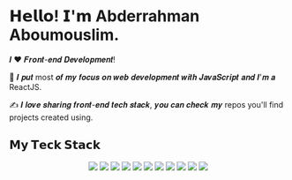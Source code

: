 # 𝗛𝗲𝗹𝗹𝗼! 𝗜'𝗺 Abderrahman Aboumouslim.

𝑰 ❤️ 𝑭𝒓𝒐𝒏𝒕-𝒆𝒏𝒅 𝑫𝒆𝒗𝒆𝒍𝒐𝒑𝒎𝒆𝒏𝒕!

:vulcan_salute: 𝑰 𝒑𝒖𝒕 most 𝒐𝒇 𝒎𝒚 𝒇𝒐𝒄𝒖𝒔 𝒐𝒏 𝒘𝒆𝒃 𝒅𝒆𝒗𝒆𝒍𝒐𝒑𝒎𝒆𝒏𝒕 𝒘𝒊𝒕𝒉 𝑱𝒂𝒗𝒂𝑺𝒄𝒓𝒊𝒑𝒕 𝒂𝒏𝒅 𝑰'𝒎 𝒂 ReactJS. 

:writing_hand: 𝑰 𝒍𝒐𝒗𝒆 𝒔𝒉𝒂𝒓𝒊𝒏𝒈 𝒇𝒓𝒐𝒏𝒕-𝒆𝒏𝒅 𝒕𝒆𝒄𝒉 𝒔𝒕𝒂𝒄𝒌, 𝒚𝒐𝒖 𝒄𝒂𝒏 𝒄𝒉𝒆𝒄𝒌 𝒎𝒚 repos you'll find projects created using.

## 𝗠𝘆 𝗧𝗲𝗰𝗸 𝗦𝘁𝗮𝗰𝗸

<p>
<div align="center">
  <img src="https://img.shields.io/badge/-react-c58545?style=for-the-badge&logo=react&logoColor=c58545&labelColor=282828">
  <img src="https://img.shields.io/badge/-styled Components-ff69b4?style=for-the-badge&logo=styled-components&logoColor=d1a01f&labelColor=282828">
  <img src="https://img.shields.io/badge/-HTML-c58545?style=for-the-badge&logo=html5&logoColor=c58545&labelColor=282828">
  <img src="https://img.shields.io/badge/-CSS-d1a01f?style=for-the-badge&logo=css3&logoColor=d1a01f&labelColor=282828">
  <img src="https://img.shields.io/badge/-javascript-yellow?style=for-the-badge&logo=javascript&logoColor=98b982&labelColor=282828">
  <img src="https://img.shields.io/badge/-typescript-cyan?style=for-the-badge&logo=typescript&logoColor=98b982&labelColor=282828">
  
  <img src="https://img.shields.io/badge/-webpack-blue?style=for-the-badge&logo=webpack&logoColor=98b982&labelColor=282828">
  <img src="https://img.shields.io/badge/-sass-red?style=for-the-badge&logo=sass&logoColor=98b982&labelColor=282828">
  <img src="https://img.shields.io/badge/-visual studio code-blue?style=for-the-badge&logo=visualstudiocode&logoColor=98b982&labelColor=282828">
  <img src="https://img.shields.io/badge/-netlify-blue?style=for-the-badge&logo=netlify&logoColor=98b982&labelColor=282828">
  <img src="https://img.shields.io/badge/-github-gray?style=for-the-badge&logo=github&logoColor=98b982&labelColor=282828">
  
</div>
</p>
